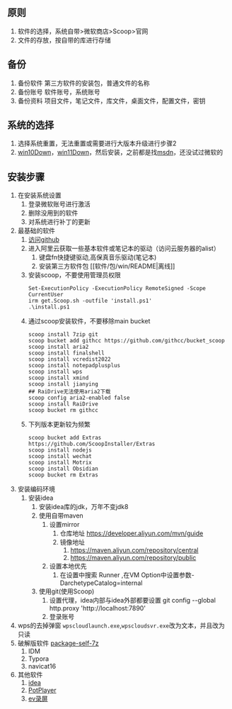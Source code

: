 ## 原则
1. 软件的选择，系统自带>微软商店>Scoop>官网
2. 文件的存放，按自带的库进行存储

## 备份
1. 备份软件 第三方软件的安装包，普通文件的名称
2. 备份账号 软件账号，系统账号
3. 备份资料 项目文件，笔记文件，库文件，桌面文件，配置文件，密钥

## 系统的选择
1. 选择系统重置，无法重置或需要进行大版本升级进行步骤2
2. [win10Down](https://www.microsoft.com/zh-cn/software-download/windows10)，[win11Down](https://www.microsoft.com/zh-cn/software-download/windows11)，然后安装，之前都是找[msdn](https://msdn.itellyou.cn/)，还没试过微软的

## 安装步骤
1. 在安装系统设置
   1. 登录微软账号进行激活
   2. 删除没用到的软件
   3. 对系统进行补丁的更新
2. 最基础的软件
   1. [访问github](github.ccgpt.tech)
   2. 进入阿里云获取一些基本软件或笔记本的驱动（访问云服务器的alist）
      1. 键盘fn快捷键驱动,高保真音乐驱动(笔记本)
      2. 安装第三方软件包 [[软件/包/win/README|离线]]
   3. 安装scoop，不要使用管理员权限
      ```
      Set-ExecutionPolicy -ExecutionPolicy RemoteSigned -Scope CurrentUser
      irm get.Scoop.sh -outfile 'install.ps1'
      .\install.ps1
      ```
   4. 通过scoop安装软件，不要移除main bucket
      ```
      scoop install 7zip git
      scoop bucket add githcc https://github.com/githcc/bucket_scoop
      scoop install aria2
      scoop install finalshell
      scoop install vcredist2022
      scoop install notepadplusplus
      scoop install wps
      scoop install xmind
      scoop install jianying
      ## RaiDrive无法使用aria2下载
      scoop config aria2-enabled false
      scoop install RaiDrive
      scoop bucket rm githcc
      ```
   5. 下列版本更新较为频繁
      ```
      scoop bucket add Extras https://github.com/ScoopInstaller/Extras
      scoop install nodejs
      scoop install wechat
      scoop install Motrix
      scoop install Obsidian
      scoop bucket rm Extras
      ```
3. 安装编码环境
   1. 安装idea
      1. 安装idea库的jdk，万年不变jdk8
      2. 使用自带maven
         1. 设置mirror
            1. 仓库地址 https://developer.aliyun.com/mvn/guide
            2. 镜像地址
               1. https://maven.aliyun.com/repository/central
               2. https://maven.aliyun.com/repository/public
         2. 设置本地优先
            1. 在设置中搜索 Runner ,在VM Option中设置参数-DarchetypeCatalog=internal
      3. 使用git(使用Scoop)
         1. 设置代理，idea内部与idea外部都要设置
               git config --global http.proxy 'http://localhost:7890'
         2. 登录账号
4. wps的去掉弹窗
   `wpscloudlaunch.exe`,`wpscloudsvr.exe`改为文本，并且改为只读
5. 破解版软件 [package-self-7z](https://github.freechatgpt.cc/githcc/package-self-7z)
   1. IDM
   2. Typora
   3. navicat16
6. 其他软件
   1. [idea](https://www.jetbrains.com/zh-cn/idea/download/download-thanks.html?platform=windows)
   2. [PotPlayer](https://t1.daumcdn.net/potplayer/PotPlayer/Version/Latest/PotPlayerSetup64.exe)
   3. [ev录屏](https://www.ieway.cn/evcapture.html)
